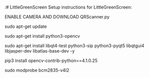 :# LittleGreenScreen
Setup instructions for LittleGreenScreen:

ENABLE CAMERA AND DOWNLOAD QRScanner.py

sudo apt-get update

sudo apt-get install python3-opencv

sudo apt-get install libqt4-test python3-sip python3-pyqt5 libqtgui4 libjasper-dev libatlas-base-dev -y

pip3 install opencv-contrib-python==4.1.0.25

sudo modprobe bcm2835-v4l2

